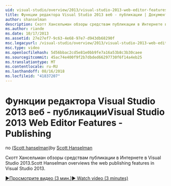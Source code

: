 ```yaml
---
uid: visual-studio/overview/2013/visual-studio-2013-web-editor-features-publishing
title: Функции редактора Visual Studio 2013 веб - публикации | Документация Майкрософт
author: shanselman
description: Скотт Хансельман обзоры средствам публикации в Интернете в Visual Studio 2013.
ms.author: riande
ms.date: 10/17/2013
ms.assetid: 27e27ef7-9c63-4e68-97e7-d943db68290f
msc.legacyurl: /visual-studio/overview/2013/visual-studio-2013-web-editor-features-publishing
msc.type: video
ms.openlocfilehash: 5d56bbac2cd5e81e0bb9fe7a16a53b8c3b30caee
ms.sourcegitcommit: 45ac74e400f9f2b7dbded66297730f6f14a4eb25
ms.translationtype: MT
ms.contentlocale: ru-RU
ms.lasthandoff: 08/16/2018
ms.locfileid: "41837207"
---
```

<a name="visual-studio-2013-web-editor-features---publishing"></a><span data-ttu-id="ba58a-103">Функции редактора Visual Studio 2013 веб - публикации</span><span class="sxs-lookup"><span data-stu-id="ba58a-103">Visual Studio 2013 Web Editor Features - Publishing</span></span>
====================
<span data-ttu-id="ba58a-104">по [(Scott hanselman)](https://github.com/shanselman)</span><span class="sxs-lookup"><span data-stu-id="ba58a-104">by [Scott Hanselman](https://github.com/shanselman)</span></span>

<span data-ttu-id="ba58a-105">Скотт Хансельман обзоры средствам публикации в Интернете в Visual Studio 2013.</span><span class="sxs-lookup"><span data-stu-id="ba58a-105">Scott Hanselman overviews the web publishing features in Visual Studio 2013.</span></span>

[<span data-ttu-id="ba58a-106">&#9654;Просмотрите видео (3 мин.)</span><span class="sxs-lookup"><span data-stu-id="ba58a-106">&#9654; Watch video (3 minutes)</span></span>](https://channel9.msdn.com/Blogs/ASP-NET-Site-Videos/visual-studio-2013-web-editor-features-publishing)
